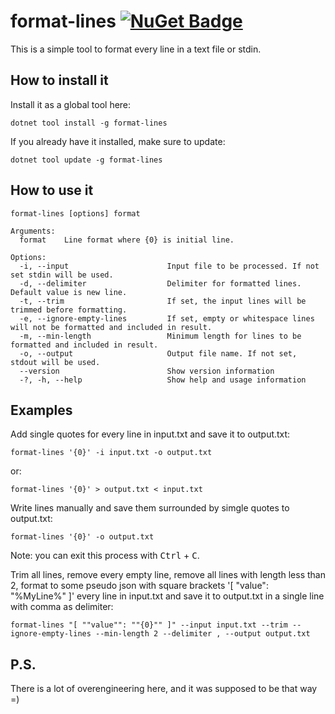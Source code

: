 # format-lines [![NuGet Badge](https://img.shields.io/nuget/v/format-lines)](https://www.nuget.org/packages/format-lines/)

This is a simple tool to format every line in a text file or stdin.


## How to install it

Install it as a global tool here:

```
dotnet tool install -g format-lines
```

If you already have it installed, make sure to update:

```
dotnet tool update -g format-lines
```


## How to use it

```console
format-lines [options] format

Arguments:
  format    Line format where {0} is initial line.

Options:
  -i, --input                      Input file to be processed. If not set stdin will be used.
  -d, --delimiter                  Delimiter for formatted lines. Default value is new line.
  -t, --trim                       If set, the input lines will be trimmed before formatting.
  -e, --ignore-empty-lines         If set, empty or whitespace lines will not be formatted and included in result.
  -m, --min-length                 Minimum length for lines to be formatted and included in result.
  -o, --output                     Output file name. If not set, stdout will be used.
  --version                        Show version information
  -?, -h, --help                   Show help and usage information
```


## Examples

Add single quotes for every line in input.txt and save it to output.txt:

```console
format-lines '{0}' -i input.txt -o output.txt
```

or:

```console
format-lines '{0}' > output.txt < input.txt
```

Write lines manually and save them surrounded by simgle quotes to output.txt:

```console
format-lines '{0}' -o output.txt
```

Note: you can exit this process with <kbd>Ctrl</kbd> + <kbd>C</kbd>.


Trim all lines, remove every empty line, remove all lines with length less than 2, format to some pseudo json with square brackets '[ "value": "%MyLine%" ]' every line in input.txt and save it to output.txt in a single line with comma as delimiter:

```console
format-lines "[ ""value"": ""{0}"" ]" --input input.txt --trim --ignore-empty-lines --min-length 2 --delimiter , --output output.txt
```


## P.S.

There is a lot of overengineering here, and it was supposed to be that way =) 
